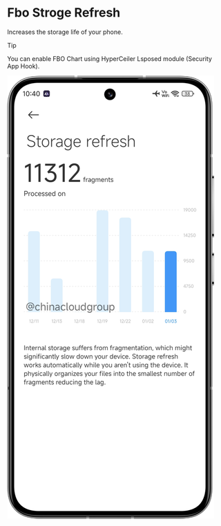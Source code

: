 # Fbo Stroge Refresh
Increases the storage life of your phone.

>[!TIP]
>You can enable FBO Chart using HyperCeiler Lsposed module (Security App Hook).

![Xiaomi Fbo Chart](https://raw.githubusercontent.com/tryigit/XiaomiFboEnable/main/IMG_20240124_105223.png)
